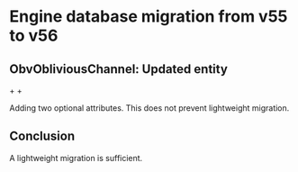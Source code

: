 #  Engine database migration from v55 to v56

## ObvObliviousChannel: Updated entity

+<attribute name="rawFullRatchetingCountForGKMV2Support" optional="YES" attributeType="Integer 64" usesScalarValueType="YES"/>
+<attribute name="rawSelfRatchetingCountForGKMV2Support" optional="YES" attributeType="Integer 64" usesScalarValueType="YES"/>

Adding two optional attributes. This does not prevent lightweight migration.

## Conclusion

A lightweight migration is sufficient.
